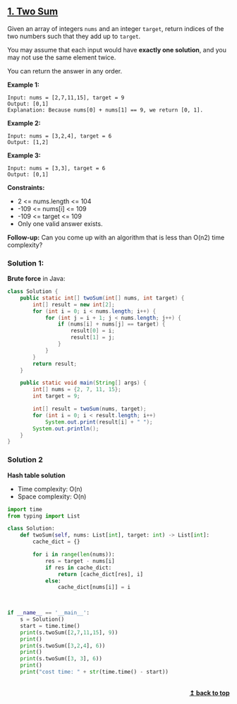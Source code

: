 ## [1. Two Sum](https://leetcode.com/problems/two-sum/)

Given an array of integers `nums` and an integer `target`, return indices of the two numbers such that they add up to `target`.

You may assume that each input would have **exactly one solution**, and you may not use the same element twice.

You can return the answer in any order.

**Example 1:**

    Input: nums = [2,7,11,15], target = 9
    Output: [0,1]
    Explanation: Because nums[0] + nums[1] == 9, we return [0, 1].

**Example 2:**

    Input: nums = [3,2,4], target = 6
    Output: [1,2]

**Example 3:**

    Input: nums = [3,3], target = 6
    Output: [0,1]

**Constraints:**

- 2 <= nums.length <= 104
- -109 <= nums[i] <= 109
- -109 <= target <= 109
- Only one valid answer exists.

**Follow-up:** Can you come up with an algorithm that is less than O(n2) time complexity?


### Solution 1:

**Brute force** in Java:


```java
class Solution {
    public static int[] twoSum(int[] nums, int target) {
        int[] result = new int[2];
        for (int i = 0; i < nums.length; i++) {
            for (int j = i + 1; j < nums.length; j++) {
                if (nums[i] + nums[j] == target) {
                    result[0] = i;
                    result[1] = j;
                }
            }
        }
        return result;
    }

    public static void main(String[] args) {
        int[] nums = {2, 7, 11, 15};
        int target = 9;

        int[] result = twoSum(nums, target);
        for (int i = 0; i < result.length; i++)
            System.out.print(result[i] + " ");
        System.out.println();
    }
}
```


### Solution 2

**Hash table solution**

- Time complexity: O(n)
- Space complexity: O(n)

```python
import time
from typing import List

class Solution:
    def twoSum(self, nums: List[int], target: int) -> List[int]:
        cache_dict = {}

        for i in range(len(nums)):
            res = target - nums[i]
            if res in cache_dict:
                return [cache_dict[res], i]
            else:
                cache_dict[nums[i]] = i
            


if __name__ == '__main__':
    s = Solution()
    start = time.time()
    print(s.twoSum([2,7,11,15], 9))
    print()
    print(s.twoSum([3,2,4], 6))
    print()
    print(s.twoSum([3, 3], 6))
    print()
    print("cost time: " + str(time.time() - start))
```


<br/>
<div align="right">
    <b><a href="#top">↥ back to top</a></b>
</div>
<br/>

